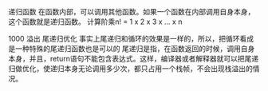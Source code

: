 递归函数
在函数内部，可以调用其他函数。如果一个函数在内部调用自身本身，这个函数就是递归函数。
计算阶乘n! = 1 x 2 x 3 x ... x n

1000 溢出
尾递归优化 
事实上尾递归和循环的效果是一样的，所以，把循环看成是一种特殊的尾递归函数也是可以的
尾递归是指，在函数返回的时候，调用自身本身，并且，return语句不能包含表达式。这样，编译器或者解释器就可以把尾递归做优化，使递归本身无论调用多少次，都只占用一个栈帧，不会出现栈溢出的情况。
